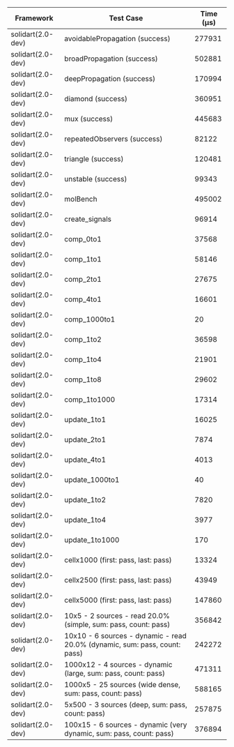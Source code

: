 | Framework | Test Case | Time (μs) |
| --- | --- | --- |
| solidart(2.0-dev) | avoidablePropagation (success) | 277931 |
| solidart(2.0-dev) | broadPropagation (success) | 502881 |
| solidart(2.0-dev) | deepPropagation (success) | 170994 |
| solidart(2.0-dev) | diamond (success) | 360951 |
| solidart(2.0-dev) | mux (success) | 445683 |
| solidart(2.0-dev) | repeatedObservers (success) | 82122 |
| solidart(2.0-dev) | triangle (success) | 120481 |
| solidart(2.0-dev) | unstable (success) | 99343 |
| solidart(2.0-dev) | molBench | 495002 |
| solidart(2.0-dev) | create_signals | 96914 |
| solidart(2.0-dev) | comp_0to1 | 37568 |
| solidart(2.0-dev) | comp_1to1 | 58146 |
| solidart(2.0-dev) | comp_2to1 | 27675 |
| solidart(2.0-dev) | comp_4to1 | 16601 |
| solidart(2.0-dev) | comp_1000to1 | 20 |
| solidart(2.0-dev) | comp_1to2 | 36598 |
| solidart(2.0-dev) | comp_1to4 | 21901 |
| solidart(2.0-dev) | comp_1to8 | 29602 |
| solidart(2.0-dev) | comp_1to1000 | 17314 |
| solidart(2.0-dev) | update_1to1 | 16025 |
| solidart(2.0-dev) | update_2to1 | 7874 |
| solidart(2.0-dev) | update_4to1 | 4013 |
| solidart(2.0-dev) | update_1000to1 | 40 |
| solidart(2.0-dev) | update_1to2 | 7820 |
| solidart(2.0-dev) | update_1to4 | 3977 |
| solidart(2.0-dev) | update_1to1000 | 170 |
| solidart(2.0-dev) | cellx1000 (first: pass, last: pass) | 13324 |
| solidart(2.0-dev) | cellx2500 (first: pass, last: pass) | 43949 |
| solidart(2.0-dev) | cellx5000 (first: pass, last: pass) | 147860 |
| solidart(2.0-dev) | 10x5 - 2 sources - read 20.0% (simple, sum: pass, count: pass) | 356842 |
| solidart(2.0-dev) | 10x10 - 6 sources - dynamic - read 20.0% (dynamic, sum: pass, count: pass) | 242272 |
| solidart(2.0-dev) | 1000x12 - 4 sources - dynamic (large, sum: pass, count: pass) | 471311 |
| solidart(2.0-dev) | 1000x5 - 25 sources (wide dense, sum: pass, count: pass) | 588165 |
| solidart(2.0-dev) | 5x500 - 3 sources (deep, sum: pass, count: pass) | 257875 |
| solidart(2.0-dev) | 100x15 - 6 sources - dynamic (very dynamic, sum: pass, count: pass) | 376894 |
